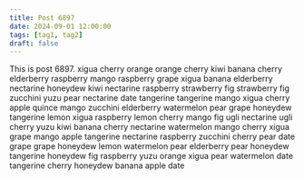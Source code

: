 ```yaml
---
title: Post 6897
date: 2024-09-01 12:00:00
tags: [tag1, tag2]
draft: false
---
```

This is post 6897.
xigua
cherry
orange
orange
cherry
kiwi
banana
cherry
elderberry
raspberry
mango
raspberry
grape
xigua
banana
elderberry
nectarine
honeydew
kiwi
nectarine
raspberry
strawberry
fig
strawberry
fig
zucchini
yuzu
pear
nectarine
date
tangerine
tangerine
mango
xigua
cherry
apple
quince
mango
zucchini
elderberry
watermelon
pear
grape
honeydew
tangerine
lemon
xigua
raspberry
lemon
cherry
mango
fig
ugli
nectarine
ugli
cherry
yuzu
kiwi
banana
cherry
nectarine
watermelon
mango
cherry
xigua
grape
mango
apple
tangerine
nectarine
raspberry
zucchini
cherry
pear
date
grape
grape
honeydew
lemon
watermelon
pear
elderberry
pear
honeydew
tangerine
honeydew
fig
raspberry
yuzu
orange
xigua
pear
watermelon
date
tangerine
cherry
honeydew
banana
apple
date
